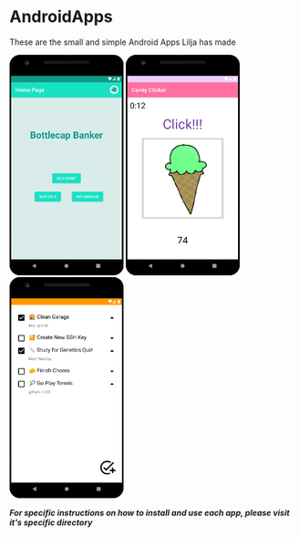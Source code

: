 # AndroidApps
These are the small and simple Android Apps Lilja has made

<img src="https://github.com/LiljaKiiski/AndroidApps/blob/master/BottlecapBanker/images/cover.png" alt="drawing" width="200"/> <img src="https://github.com/LiljaKiiski/AndroidApps/blob/master/CandyClicker/images/cover.png" alt="drawing" width="200"/> <img src="https://github.com/LiljaKiiski/AndroidApps/blob/master/Do-ItList/images/cover.png" alt="drawing" width="200"/>

***For specific instructions on how to install and use each app, please visit it's specific directory***
